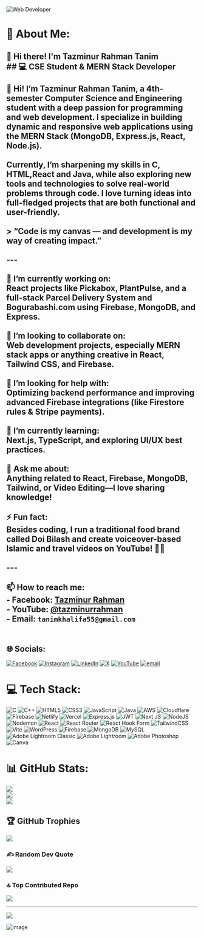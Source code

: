![Web Developer](https://media.licdn.com/dms/image/v2/D4E16AQEgnQd5Z75bNQ/profile-displaybackgroundimage-shrink_350_1400/profile-displaybackgroundimage-shrink_350_1400/0/1730434096156?e=1756339200&v=beta&t=jsUKYQshbIBxzDD0Y-suBLKugVG_GuyZZGU6m7qBWsI)

# 💫 About Me:
## 👋 Hi there! I'm Tazminur Rahman Tanim<br>## 💻 CSE Student & MERN Stack Developer<br><br>👋 Hi! I’m **Tazminur Rahman Tanim**, a 4th-semester **Computer Science and Engineering** student with a deep passion for **programming** and **web development**. I specialize in building dynamic and responsive web applications using the **MERN Stack** (MongoDB, Express.js, React, Node.js).<br><br>Currently, I’m sharpening my skills in **C, HTML,React and Java**, while also exploring new tools and technologies to solve real-world problems through code. I love turning ideas into full-fledged projects that are both functional and user-friendly.<br><br>> “Code is my canvas — and development is my way of creating impact.”<br><br>---<br><br>🔭 I’m currently working on:  <br>React projects like **Pickabox**, **PlantPulse**, and a full-stack **Parcel Delivery System** and Bogurabashi.com using Firebase, MongoDB, and Express.<br><br>👯 I’m looking to collaborate on:  <br>Web development projects, especially MERN stack apps or anything creative in **React, Tailwind CSS, and Firebase**.<br><br>🤝 I’m looking for help with:  <br>Optimizing backend performance and improving advanced Firebase integrations (like Firestore rules & Stripe payments).<br><br>🌱 I’m currently learning:  <br>Next.js, TypeScript, and exploring UI/UX best practices.<br><br>💬 Ask me about:  <br>Anything related to **React**, **Firebase**, **MongoDB**, **Tailwind**, or **Video Editing**—I love sharing knowledge!<br><br>⚡ Fun fact:  <br>Besides coding, I run a traditional food brand called **Doi Bilash** and create voiceover-based **Islamic and travel videos** on YouTube! 🎥✨<br><br>---<br><br>📫 How to reach me:  <br>- Facebook: [Tazminur Rahman](https://www.facebook.com/tan.im.921025)<br>- YouTube: [@tazminurrahman](https://www.youtube.com/@tazminurrahman)<br>- Email: `tanimkhalifa55@gmail.com`<br><br>


## 🌐 Socials:
[![Facebook](https://img.shields.io/badge/Facebook-%231877F2.svg?logo=Facebook&logoColor=white)](https://facebook.com/https://www.facebook.com/tan.im.921025) [![Instagram](https://img.shields.io/badge/Instagram-%23E4405F.svg?logo=Instagram&logoColor=white)](https://instagram.com/https://www.instagram.com/tanim647/) [![LinkedIn](https://img.shields.io/badge/LinkedIn-%230077B5.svg?logo=linkedin&logoColor=white)](https://linkedin.com/in/https://www.linkedin.com/in/tazminur-rahman-tanim-305315336/) [![X](https://img.shields.io/badge/X-black.svg?logo=X&logoColor=white)](https://x.com/https://x.com/tazminur12) [![YouTube](https://img.shields.io/badge/YouTube-%23FF0000.svg?logo=YouTube&logoColor=white)](https://youtube.com/@https://www.youtube.com/@tazminurrahman) [![email](https://img.shields.io/badge/Email-D14836?logo=gmail&logoColor=white)](mailto:tanimkhalifa55@gmail.com) 

# 💻 Tech Stack:
![C](https://img.shields.io/badge/c-%2300599C.svg?style=flat&logo=c&logoColor=white) ![C++](https://img.shields.io/badge/c++-%2300599C.svg?style=flat&logo=c%2B%2B&logoColor=white) ![HTML5](https://img.shields.io/badge/html5-%23E34F26.svg?style=flat&logo=html5&logoColor=white) ![CSS3](https://img.shields.io/badge/css3-%231572B6.svg?style=flat&logo=css3&logoColor=white) ![JavaScript](https://img.shields.io/badge/javascript-%23323330.svg?style=flat&logo=javascript&logoColor=%23F7DF1E) ![Java](https://img.shields.io/badge/java-%23ED8B00.svg?style=flat&logo=openjdk&logoColor=white) ![AWS](https://img.shields.io/badge/AWS-%23FF9900.svg?style=flat&logo=amazon-aws&logoColor=white) ![Cloudflare](https://img.shields.io/badge/Cloudflare-F38020?style=flat&logo=Cloudflare&logoColor=white) ![Firebase](https://img.shields.io/badge/firebase-%23039BE5.svg?style=flat&logo=firebase) ![Netlify](https://img.shields.io/badge/netlify-%23000000.svg?style=flat&logo=netlify&logoColor=#00C7B7) ![Vercel](https://img.shields.io/badge/vercel-%23000000.svg?style=flat&logo=vercel&logoColor=white) ![Express.js](https://img.shields.io/badge/express.js-%23404d59.svg?style=flat&logo=express&logoColor=%2361DAFB) ![JWT](https://img.shields.io/badge/JWT-black?style=flat&logo=JSON%20web%20tokens) ![Next JS](https://img.shields.io/badge/Next-black?style=flat&logo=next.js&logoColor=white) ![NodeJS](https://img.shields.io/badge/node.js-6DA55F?style=flat&logo=node.js&logoColor=white) ![Nodemon](https://img.shields.io/badge/NODEMON-%23323330.svg?style=flat&logo=nodemon&logoColor=%BBDEAD) ![React](https://img.shields.io/badge/react-%2320232a.svg?style=flat&logo=react&logoColor=%2361DAFB) ![React Router](https://img.shields.io/badge/React_Router-CA4245?style=flat&logo=react-router&logoColor=white) ![React Hook Form](https://img.shields.io/badge/React%20Hook%20Form-%23EC5990.svg?style=flat&logo=reacthookform&logoColor=white) ![TailwindCSS](https://img.shields.io/badge/tailwindcss-%2338B2AC.svg?style=flat&logo=tailwind-css&logoColor=white) ![Vite](https://img.shields.io/badge/vite-%23646CFF.svg?style=flat&logo=vite&logoColor=white) ![WordPress](https://img.shields.io/badge/WordPress-%23117AC9.svg?style=flat&logo=WordPress&logoColor=white) ![Firebase](https://img.shields.io/badge/firebase-a08021?style=flat&logo=firebase&logoColor=ffcd34) ![MongoDB](https://img.shields.io/badge/MongoDB-%234ea94b.svg?style=flat&logo=mongodb&logoColor=white) ![MySQL](https://img.shields.io/badge/mysql-4479A1.svg?style=flat&logo=mysql&logoColor=white) ![Adobe Lightroom Classic](https://img.shields.io/badge/Adobe%20Lightroom%20Classic-31A8FF.svg?style=flat&logo=Adobe%20Lightroom%20Classic&logoColor=white) ![Adobe Lightroom](https://img.shields.io/badge/Adobe%20Lightroom-31A8FF.svg?style=flat&logo=Adobe%20Lightroom&logoColor=white) ![Adobe Photoshop](https://img.shields.io/badge/adobe%20photoshop-%2331A8FF.svg?style=flat&logo=adobe%20photoshop&logoColor=white) ![Canva](https://img.shields.io/badge/Canva-%2300C4CC.svg?style=flat&logo=Canva&logoColor=white)
# 📊 GitHub Stats:
![](https://github-readme-stats.vercel.app/api?username=tazminur12&theme=dark&hide_border=false&include_all_commits=true&count_private=true)<br/>
![](https://nirzak-streak-stats.vercel.app/?user=tazminur12&theme=dark&hide_border=false)<br/>
![](https://github-readme-stats.vercel.app/api/top-langs/?username=tazminur12&theme=dark&hide_border=false&include_all_commits=true&count_private=true&layout=compact)

## 🏆 GitHub Trophies
![](https://github-profile-trophy.vercel.app/?username=tazminur12&theme=radical&no-frame=false&no-bg=false&margin-w=4)

### ✍️ Random Dev Quote
![](https://quotes-github-readme.vercel.app/api?type=horizontal&theme=radical)

### 🔝 Top Contributed Repo
![](https://github-contributor-stats.vercel.app/api?username=tazminur12&limit=5&theme=radical&combine_all_yearly_contributions=true)

---
[![](https://visitcount.itsvg.in/api?id=tazminur12&icon=0&color=0)](https://visitcount.itsvg.in)

<!-- Proudly created with GPRM ( https://gprm.itsvg.in ) -->
![image](https://github.com/user-attachments/assets/33f37036-8053-4f90-9fc8-7538e8c3d4e0)

